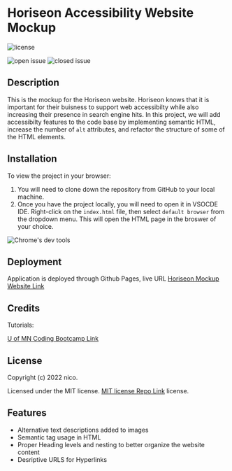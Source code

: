 # Horiseon Accessibility Website Mockup
![license](https://img.shields.io/github/license/westgards/horiseon_mockup)

![open issue](https://img.shields.io/github/issues-raw/westgards/horiseon_mockup)
![closed issue](https://img.shields.io/github/issues-closed-raw/westgards/horiseon_mockup)


## Description

This is the mockup for the Horiseon website. Horiseon knows that it is important for their buisness to support web accessibilty while also increasing their presence in search engine hits. 
In this project, we will add accessibilty features to the code base by implementing semantic HTML, increase the number of `alt` attributes, and refactor the structure of some of the HTML elements.

## Installation
To view the project in your browser:
1. You will need to clone down the repository from GitHub to your local machine. 
2. Once you have the project locally, you will need to open it in VSOCDE IDE. Right-click on the `index.html` file, then select `default browser` from the dropdown menu. This will open the HTML page in the broswer of your choice.


![Chrome's dev tools](./Develop/assets/images/horiseon_dev_tools.png)


## Deployment

Application is deployed through Github Pages, live URL [Horiseon Mockup Website Link](https://westgards.github.io/Horiseon_mockup/Develop/)



## Credits

Tutorials:

[U of MN Coding Bootcamp Link](https://github.com/coding-boot-camp)


## License

Copyright (c) 2022 nico. 

Licensed under the MIT license. [MIT license Repo Link](https://github.com/westgards/Horiseon_mockup/blob/main/LICENSE) license.


## Features

- Alternative text descriptions added to images
- Semantic tag usage in HTML
- Proper Heading levels and nesting to better organize the website content
- Desriptive URLS for Hyperlinks



